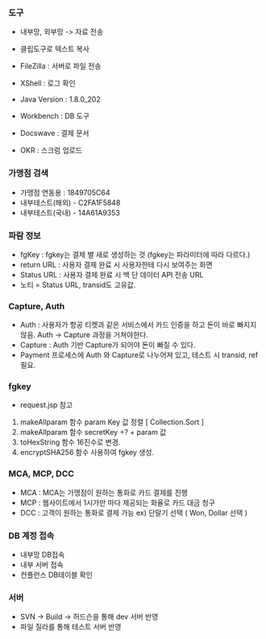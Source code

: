 
### 도구

- 내부망, 외부망 -> 자료 전송
- 클립도구로 텍스트 복사
- FileZilla : 서버로 파일 전송
- XShell : 로그 확인
- Java Version : 1.8.0_202
- Workbench : DB 도구

- Docswave : 결제 문서
- OKR : 스크럼 업로드


### 가맹점 검색  

- 가맹점 연동용 : 1849705C64  
- 내부테스트(해외) - C2FA1F5848  
- 내부테스트(국내) - 14A61A9353  

### 파람 정보

- fgKey :  fgkey는 결제 별 새로 생성하는 것 (fgkey는 파라미터에 따라 다르다.)
- return URL : 사용자 결제 완료 시 사용자한테 다시 보여주는 화면
- Status URL : 사용자 결제 완료 시 백 단 데이터 API 전송 URL  
- 노티 = Status URL, transid도 고유값.



### Capture, Auth

- Auth : 사용자가 항공 티켓과 같은 서비스에서 카드 인증을 하고 돈이 바로 빠지지 않음. Auth -> Capture 과정을 거쳐야한다.
- Capture :  Auth 기반 Capture가 되어야 돈이 빠질 수 있다.
- Payment 프로세스에 Auth 와 Capture로 나누어져 있고, 테스트 시 transid, ref 필요.


### fgkey  

- request.jsp 참고  

1. makeAllparam 함수 param Key 값 정렬 [ Collection.Sort ]
2. makeAllparam 함수 secretKey +? + param 값 
3. toHexString 함수 16진수로 변경.
4. encryptSHA256 함수 사용하여 fgkey 생성.


### MCA, MCP, DCC

- MCA : MCA는 가맹점이 원하는 통화로 카드 결제를 진행
- MCP : 웹사이트에서 1시가만 마다 제공되는 화율로 카드 대금 청구
- DCC : 고객이 원하는 통화로 결제 가능 ex) 단말기 선택 ( Won, Dollar 선택 )


### DB 계정 접속

- 내부망 DB접속
- 내부 서버 접속
- 컨플런스 DB테이블 확인
 

 ### 서버
- SVN -> Build -> 허드슨을 통해 dev 서버 반영
- 파일 질라를 통해 테스트 서버 반영


